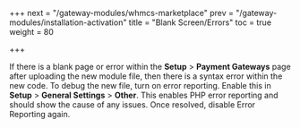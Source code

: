 +++
next = "/gateway-modules/whmcs-marketplace"
prev = "/gateway-modules/installation-activation"
title = "Blank Screen/Errors"
toc = true
weight = 80

+++

If there is a blank page or error within the **Setup** > **Payment Gateways** page after uploading the new module file, then there is a syntax error within the new code.
To debug the new file, turn on error reporting.
Enable this in **Setup** > **General Settings** > **Other**.
This enables PHP error reporting and should show the cause of any issues.
Once resolved, disable Error Reporting again.
